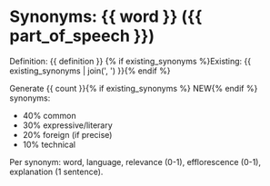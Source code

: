 # Synonyms: {{ word }} ({{ part_of_speech }})
Definition: {{ definition }}
{% if existing_synonyms %}Existing: {{ existing_synonyms | join(', ') }}{% endif %}

Generate {{ count }}{% if existing_synonyms %} NEW{% endif %} synonyms:
- 40% common
- 30% expressive/literary
- 20% foreign (if precise)
- 10% technical

Per synonym: word, language, relevance (0-1), efflorescence (0-1), explanation (1 sentence).